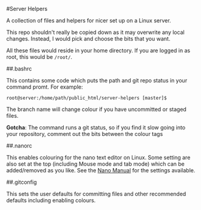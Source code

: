 #Server Helpers

A collection of files and helpers for nicer set up on a Linux server.

This repo shouldn't really be copied down as it may overwrite any local changes. Instead, I would pick and choose the bits that you want.

All these files would reside in your home directory. If you are logged in as root, this would be `/root/`.

##.bashrc

This contains some code which puts the path and git repo status in your command promt. For example:

	root@server:/home/path/public_html/server-helpers [master]$

The branch name will change colour if you have uncommitted or staged files.

<div class="flash flash-notice">
<p><strong>Gotcha</strong>: The command runs a git status, so if you find it slow going into your repository, comment out the bits between the colour tags</p>
</div>

##.nanorc

This enables colouring for the nano text editor on Linux. Some setting are also set at the top (including Mouse mode and tab mode) which can be added/removed as you like. See the [Nano Manual](http://www.nano-editor.org/dist/v2.0/nano.html#Nanorc-Files) for the settings available.

##.gitconfig

This sets the user defaults for committing files and other recommended defaults including enabling colours.

